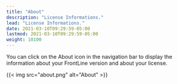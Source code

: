 ```yaml
---
title: "About"
description: "License Informations."
lead: "License Informations."
date: 2021-03-10T09:29:59-05:00
lastmod: 2021-03-10T09:29:59-05:00
weight: 10100
---
```


You can click on the About icon in the navigation bar to display the information about your FrontLine version and about your license.

{{< img src="about.png" alt="About" >}}
